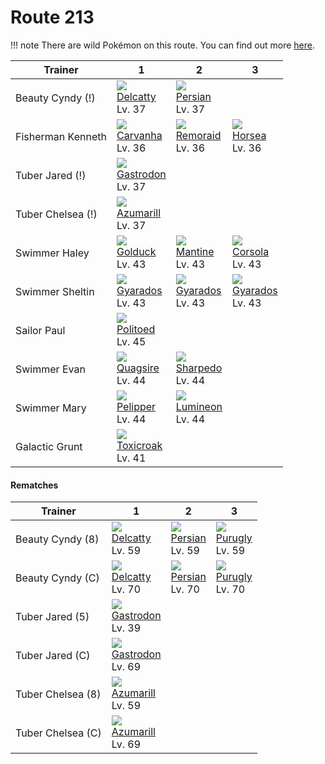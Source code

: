 # Route 213

!!! note
    There are wild Pokémon on this route. You can find out more [here](../../wild_pokemon/route_213/).


Trainer           | 1                                   | 2                                   | 3
---               | ---                                 | ---                                 | ---
Beauty Cyndy (!)  | ![][301]<br> [Delcatty]<br> Lv. 37  | ![][053]<br> [Persian]<br> Lv. 37
Fisherman Kenneth | ![][318]<br> [Carvanha]<br> Lv. 36  | ![][223]<br> [Remoraid]<br> Lv. 36  | ![][116]<br> [Horsea]<br> Lv. 36
Tuber Jared (!)   | ![][423]<br> [Gastrodon]<br> Lv. 37
Tuber Chelsea (!) | ![][184]<br> [Azumarill]<br> Lv. 37
Swimmer Haley     | ![][055]<br> [Golduck]<br> Lv. 43   | ![][226]<br> [Mantine]<br> Lv. 43   | ![][222]<br> [Corsola]<br> Lv. 43
Swimmer Sheltin   | ![][130]<br> [Gyarados]<br> Lv. 43  | ![][130]<br> [Gyarados]<br> Lv. 43  | ![][130]<br> [Gyarados]<br> Lv. 43
Sailor Paul       | ![][186]<br> [Politoed]<br> Lv. 45
Swimmer Evan      | ![][195]<br> [Quagsire]<br> Lv. 44  | ![][319]<br> [Sharpedo]<br> Lv. 44
Swimmer Mary      | ![][279]<br> [Pelipper]<br> Lv. 44  | ![][457]<br> [Lumineon]<br> Lv. 44
Galactic Grunt    | ![][454]<br> [Toxicroak]<br> Lv. 41

#### Rematches

Trainer           | 1                                   | 2                                   | 3
---               | ---                                 | ---                                 | ---
Beauty Cyndy (8)  | ![][301]<br> [Delcatty]<br> Lv. 59  | ![][053]<br> [Persian]<br> Lv. 59   | ![][432]<br> [Purugly]<br> Lv. 59
Beauty Cyndy (C)  | ![][301]<br> [Delcatty]<br> Lv. 70  | ![][053]<br> [Persian]<br> Lv. 70   | ![][432]<br> [Purugly]<br> Lv. 70
Tuber Jared (5)   | ![][423]<br> [Gastrodon]<br> Lv. 39
Tuber Jared (C)   | ![][423]<br> [Gastrodon]<br> Lv. 69
Tuber Chelsea (8) | ![][184]<br> [Azumarill]<br> Lv. 59
Tuber Chelsea (C) | ![][184]<br> [Azumarill]<br> Lv. 69

[Persian]: ../../pokemon_changes/053/
[Golduck]: ../../pokemon_changes/055/
[Horsea]: ../../pokemon_changes/116/
[Gyarados]: ../../pokemon_changes/130/
[Azumarill]: ../../pokemon_changes/184/
[Politoed]: ../../pokemon_changes/186/
[Quagsire]: ../../pokemon_changes/195/
[Corsola]: ../../pokemon_changes/222/
[Remoraid]: ../../pokemon_changes/223/
[Mantine]: ../../pokemon_changes/226/
[Pelipper]: ../../pokemon_changes/279/
[Delcatty]: ../../pokemon_changes/301/
[Carvanha]: ../../pokemon_changes/318/
[Sharpedo]: ../../pokemon_changes/319/
[Gastrodon]: ../../pokemon_changes/423/
[Purugly]: ../../pokemon_changes/432/
[Toxicroak]: ../../pokemon_changes/454/
[Lumineon]: ../../pokemon_changes/457/
[053]: ../img/pokemon/053.png
[055]: ../img/pokemon/055.png
[116]: ../img/pokemon/116.png
[130]: ../img/pokemon/130.png
[184]: ../img/pokemon/184.png
[186]: ../img/pokemon/186.png
[195]: ../img/pokemon/195.png
[222]: ../img/pokemon/222.png
[223]: ../img/pokemon/223.png
[226]: ../img/pokemon/226.png
[279]: ../img/pokemon/279.png
[301]: ../img/pokemon/301.png
[318]: ../img/pokemon/318.png
[319]: ../img/pokemon/319.png
[423]: ../img/pokemon/423.png
[432]: ../img/pokemon/432.png
[454]: ../img/pokemon/454.png
[457]: ../img/pokemon/457.png
